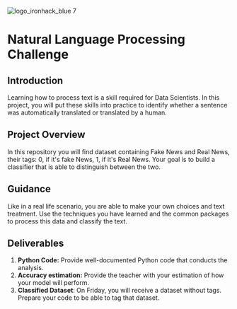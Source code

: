 ![logo_ironhack_blue 7](https://user-images.githubusercontent.com/23629340/40541063-a07a0a8a-601a-11e8-91b5-2f13e4e6b441.png)

# Natural Language Processing Challenge

## Introduction

Learning how to process text is a skill required for Data Scientists. In this project, you will put these skills into practice to identify whether a sentence was automatically translated or translated by a human.

## Project Overview

In this repository you will find dataset containing Fake News and Real News, their tags: 0, if it's fake News, 1, if it's Real News. Your goal is to build a classifier that is able to distinguish between the two.

## Guidance
Like in a real life scenario, you are able to make your own choices and text treatment. Use the techniques you have learned and the common packages to process this data and classify the text.

## Deliverables

1. **Python Code:** Provide well-documented Python code that conducts the analysis.
2. **Accuracy estimation:** Provide the teacher with your estimation of how your model will perform.
2. **Classified Dataset**: On Friday, you will receive a dataset without tags. Prepare your code to be able to tag that dataset.
